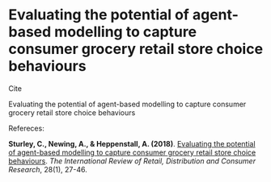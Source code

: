 # Evaluating the potential of agent-based modelling to capture consumer grocery retail store choice behaviours


Cite 

Evaluating the potential of agent-based modellingto capture consumer grocery retail store choicebehaviours

Refereces:

**Sturley, C., Newing, A., & Heppenstall, A. (2018)**. [Evaluating the potential of agent-based modelling to capture consumer grocery retail store choice behaviours](https://www.tandfonline.com/doi/abs/10.1080/09593969.2017.1397046). *The International Review of Retail, Distribution and Consumer Research*, 28(1), 27-46.